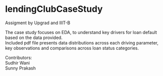 # lendingClubCaseStudy
Assigment by Upgrad and IIIT-B

The case study focuses on EDA, to understand key drivers for loan default based on the data provided.<br>
Included pdf file presents data distributions across each driving parameter, key observations and comparisons across loan status categories.

Contributors:<br>
Sudhir Wani<br>
Sunny Prakash
